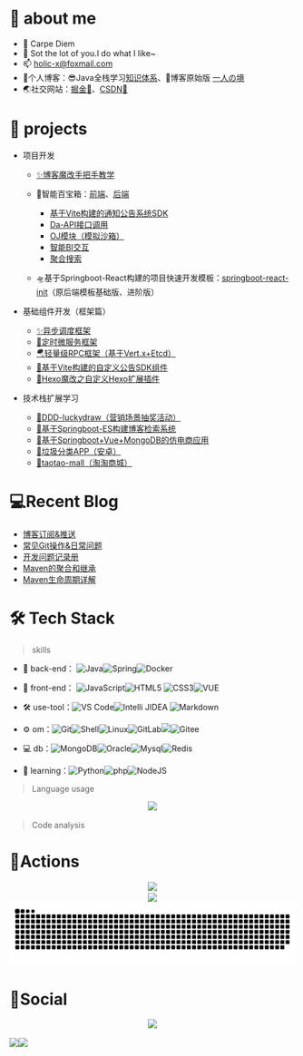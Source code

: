 # 🚀 about me

- 🤔 Carpe Diem
- 💬 Sot the lot of you.I do what I like~
- 📫 holic-x@foxmail.com
- 🚀个人博客：😎Java全栈学习[知识体系](https://noob.holic-x.com/)、🥚博客原始版 [一人の境](https://blog.holic-x.com/)
- 🌏社交网站：[掘金🏑](https://juejin.cn/user/2559318802054568)、[CSDN💬](https://blog.csdn.net/weixin_40376256)

# 🎫 projects
- 项目开发
  
  - [✨博客魔改手把手教学](http://localhost:8080/md/6.project/repo/myBlog/)
  
  - 🎈智能百宝箱：[前端](https://github.com/holic-x/itc-platform-frontend)、[后端](https://github.com/holic-x/itc-platform)
    - [基于Vite构建的通知公告系统SDK](https://github.com/holic-x/itc-notification-sdk)
    - [Da-API接口调用](https://github.com/holic-x/api-platform)
    - [OJ模块（模拟沙箱）](https://github.com/holic-x/oj-platform)
    - [智能BI交互](https://github.com/holic-x/bi-platform)
    - [聚合搜索](https://github.com/holic-x/search-platform)
  - 🛸基于Springboot-React构建的项目快速开发模板：[springboot-react-init](https://github.com/holic-x/springboot-react-init)（原后端模板基础版、进阶版）
  
- 基础组件开发（框架篇）
  - [✨异步调度框架](https://github.com/holic-x/asyncflow-platform)
  - [🍚定时微服务框架](https://github.com/holic-x/xtimer-platform)
  - [🪂轻量级RPC框架（基于Vert.x+Etcd）](https://github.com/holic-x/noob-rpc)
  - [🎑基于Vite构建的自定义公告SDK组件](https://github.com/holic-x/itc-notification-sdk)
  - [🎃Hexo魔改之自定义Hexo扩展插件](https://github.com/holic-x/hexo-butterfly-tags-extend)
  
- 技术栈扩展学习

  - [🧨DDD-luckydraw（营销场景抽奖活动）](http://localhost:8080/md/6.project/specPro/04-luckydraw-ddd/)
  - [🧨基于Springboot-ES构建博客检索系统](https://github.com/holic-x/springboot-es)
  - [🧨基于Springboot+Vue+MongoDB的仿电商应用](https://github.com/holic-x/MongoDB-WEB-DEMO)
  - [🧨垃圾分类APP（安卓）](https://github.com/holic-x/garbage-classify)
  - [🧨taotao-mall（淘淘商城）](http://localhost:8080/md/6.project/specPro/03-taotao-mall/)
# 💻Recent Blog

<!-- BLOG-POST-LIST:START -->
- [博客订阅&amp;推送](https://noob.holic-x.com/md/0.%E7%A2%8E%E7%89%87%E5%8C%96/30-%E7%BD%91%E7%AB%99%E8%BF%90%E7%BB%B4/3003-%E5%8D%9A%E5%AE%A2%E8%AE%A2%E9%98%85_%E6%8E%A8%E9%80%81.html)
- [常见Git操作&amp;日常问题](https://noob.holic-x.com/md/0.%E7%A2%8E%E7%89%87%E5%8C%96/80-BUG%E9%9B%86%E6%95%A3%E5%9C%B0/%E5%B8%B8%E8%A7%81Git%E6%93%8D%E4%BD%9C_%E6%97%A5%E5%B8%B8%E9%97%AE%E9%A2%98.html)
- [开发问题记录册](https://noob.holic-x.com/md/0.%E7%A2%8E%E7%89%87%E5%8C%96/80-BUG%E9%9B%86%E6%95%A3%E5%9C%B0/%E5%BC%80%E5%8F%91%E9%97%AE%E9%A2%98%E8%AE%B0%E5%BD%95%E5%86%8C.html)
- [Maven的聚合和继承](https://noob.holic-x.com/md/4.PM/maven/3.Maven%E7%9A%84%E8%81%9A%E5%90%88%E5%92%8C%E7%BB%A7%E6%89%BF.html)
- [Maven生命周期详解](https://noob.holic-x.com/md/4.PM/maven/2.Maven%E7%94%9F%E5%91%BD%E5%91%A8%E6%9C%9F%E8%AF%A6%E8%A7%A3.html)
<!-- BLOG-POST-LIST:END -->


# 🛠 Tech Stack

> skills

- 🔭 back-end： ![Java](https://img.shields.io/badge/-Java-gray?style=flat-circle&logo=java)![Spring](https://img.shields.io/badge/-Spring-green?style=flat-circle&logo=spring)![Docker](https://img.shields.io/badge/-Docker-blue?style=flat-circle&logo=Docker)

- 👯 front-end： ![JavaScript](https://img.shields.io/badge/-JavaScript-yellow?style=flat-circle&logo=javascript)![HTML5](https://img.shields.io/badge/-HTML5-yellow?style=flat-circle&logo=html5) ![CSS3](https://img.shields.io/badge/-CSS3-yellow?style=flat-circle&logo=css3)![VUE](https://img.shields.io/badge/-VUE-blue?style=flat-circle&logo=VUE)

- :hammer_and_wrench: use-tool：![VS Code](https://img.shields.io/badge/-VSCode-blue?style=flat-circle&logo=VSCode)![Intelli JIDEA](https://img.shields.io/badge/-IntelliJIDEA-black?style=flat-circle&logo=IntelliJIDEA) ![Markdown](https://img.shields.io/badge/-Markdown-black?style=flat-circle&logo=markdown)

- ⚙️ om：![Git](https://img.shields.io/badge/-Git-yellow?style=flat-circle&logo=git)![Shell](https://img.shields.io/badge/-Shell-red?style=flat-circle&logo=shell)![Linux](https://img.shields.io/badge/-Linux-gray?style=flat-circle&logo=Linux)![GitLab](https://img.shields.io/badge/-GitLab-orange?style=flat-circle&logo=GitLab)![](https://img.shields.io/badge/-GitHub-black?style=flat-circle&logo=GitHub)![Gitee](https://img.shields.io/badge/-Gitee-red?style=flat-circle&logo=Gitee)

- 💻 db：![MongoDB](https://img.shields.io/badge/-MongoDB-blue?style=flat-circle&logo=MongoDB)![Oracle](https://img.shields.io/badge/-Oracle-red?style=flat-circle&logo=Oracle)![Mysql](https://img.shields.io/badge/-Mysql-white?style=flat-circle&logo=mysql)![Redis](https://img.shields.io/badge/-Redis-green?style=flat-circle&logo=Redis)

- 🌱 learning：![Python](https://img.shields.io/badge/-Python-yellow?style=flat-circle&logo=Python)![php](https://img.shields.io/badge/-php-green?style=flat-circle&logo=php)![NodeJS](https://img.shields.io/badge/-NodeJS-green?style=flat-circle&logo=Nodejs)

  

> Language usage

<div align="center">
    <img height="200px" src="https://github-readme-stats-api-holic-x.vercel.app/api/top-langs/?username=holic-x&theme=gruvbox_light&layout=compact"/>
</div>


> Code analysis

<!-- START_SECTION:waka -->
<!-- END_SECTION:waka -->




# 🔭Actions

<div align="center">
    <img height="200px" src="https://github-readme-streak-stats.herokuapp.com/?user=holic-x"/>
</div>
<div align="center">
	<img src="https://cdn.jsdelivr.net/gh/holic-x/holic-x/assets/github-contribution-grid-snake.svg" />
</div>
<picture>
  <source media="(prefers-color-scheme: dark)" srcset="https://raw.githubusercontent.com/holic-x/holic-x/output/github-contribution-grid-snake-dark.svg">
  <source media="(prefers-color-scheme: light)" srcset="https://raw.githubusercontent.com/holic-x/holic-x/output/github-contribution-grid-snake.svg">
  <img alt="github contribution grid snake animation" src="https://raw.githubusercontent.com/adorabled4/adorabled4/output/github-contribution-grid-snake.svg">
</picture>




# 🌱Social

<div align="center">
    <img height="150px" src="https://github-profile-trophy.vercel.app/?username=holic-x&&title=MultiLanguage,Repositories,Commits&column=3&margin-w=30&margin-h=15"/>
</div>

![](https://stats.justsong.cn/api/github?username=holic-x)![](https://stats.justsong.cn/api/zhihu?username=holic-x)
